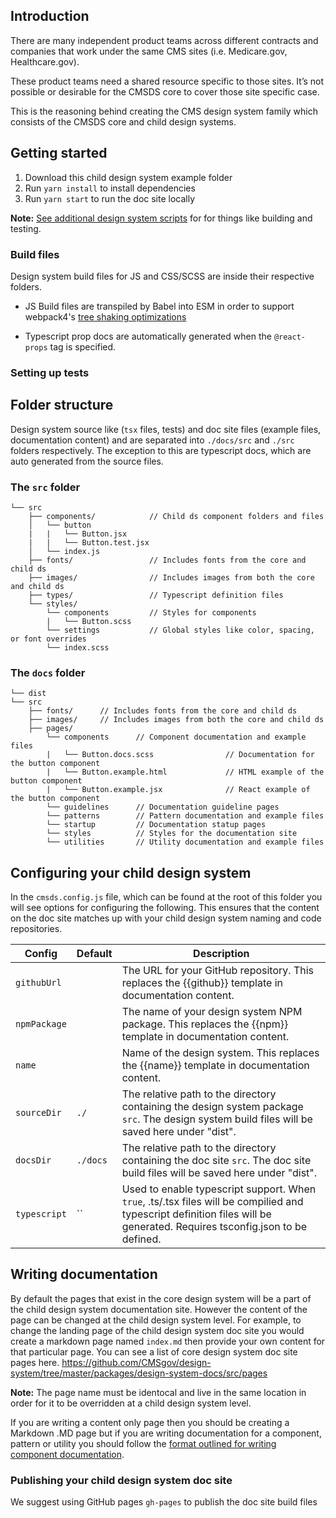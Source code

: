 ## Introduction

There are many independent product teams across different contracts and companies that work under the same CMS sites (i.e. Medicare.gov, Healthcare.gov).

These product teams need a shared resource specific to those sites. It’s not possible or desirable for the CMSDS core to cover those site specific case.

This is the reasoning behind creating the CMS design system family which consists of the CMSDS core and child design systems.

## Getting started

1. Download this child design system example folder
1. Run `yarn install` to install dependencies
1. Run `yarn start` to run the doc site locally

**Note:** [See additional design system scripts](https://github.com/CMSgov/design-system/tree/master/packages/design-system-scripts) for for things like building and testing.

### Build files

Design system build files for JS and CSS/SCSS are inside their respective folders.

- JS Build files are transpiled by Babel into ESM in order to support webpack4's [tree shaking optimizations](https://webpack.js.org/guides/tree-shaking/#clarifying-tree-shaking-and-sideeffects)

- Typescript prop docs are automatically generated when the `@react-props` tag is specified.

### Setting up tests

## Folder structure

Design system source like (`tsx` files, tests) and doc site files (example files, documentation content) and are separated into `./docs/src` and `./src` folders respectively. The exception to this are typescript docs, which are auto generated from the source files.

### The `src` folder

```
└── src
    ├── components/            // Child ds component folders and files
    │   └── button
    |   |   └── Button.jsx
    |   |   └── Button.test.jsx
    │   └── index.js
    ├── fonts/                 // Includes fonts from the core and child ds
    ├── images/                // Includes images from both the core and child ds
    ├── types/                 // Typescript definition files
    └── styles/
        └── components         // Styles for components
        |   └── Button.scss
        └── settings           // Global styles like color, spacing, or font overrides
        └── index.scss
```

### The `docs` folder

```
└── dist
└── src
    ├── fonts/      // Includes fonts from the core and child ds
    ├── images/     // Includes images from both the core and child ds
    ├── pages/
        └── components      // Component documentation and example files
        |   └── Button.docs.scss                // Documentation for the button component
        |   └── Button.example.html             // HTML example of the button component
        |   └── Button.example.jsx              // React example of the button component
        └── guidelines      // Documentation guideline pages
        └── patterns        // Pattern documentation and example files
        └── startup         // Documentation statup pages
        └── styles          // Styles for the documentation site
        └── utilities       // Utility documentation and example files
```

## Configuring your child design system

In the `cmsds.config.js` file, which can be found at the root of this folder you will see options for configuring the following.
This ensures that the content on the doc site matches up with your child design system naming and code repositories.

| Config       | Default                                                                                                                                                                        | Description                                                                                                                                   |
| ------------ | ------------------------------------------------------------------------------------------------------------------------------------------------------------------------------ | --------------------------------------------------------------------------------------------------------------------------------------------- |
| `githubUrl`  |                                                                                                                                                                                | The URL for your GitHub repository. This replaces the {{github}} template in documentation content.                                           |
| `npmPackage` |                                                                                                                                                                                | The name of your design system NPM package. This replaces the {{npm}} template in documentation content.                                      |
| `name`       |                                                                                                                                                                                | Name of the design system. This replaces the {{name}} template in documentation content.                                                      |
| `sourceDir`  | `./`                                                                                                                                                                           | The relative path to the directory containing the design system package `src`. The design system build files will be saved here under "dist". |
| `docsDir`    | `./docs`                                                                                                                                                                       | The relative path to the directory containing the doc site `src`. The doc site build files will be saved here under "dist".                   |
| `typescript` | `` | Used to enable typescript support. When `true`, .ts/.tsx files will be compilied and typescript definition files will be generated. Requires tsconfig.json to be defined. |

## Writing documentation

By default the pages that exist in the core design system will be a part of the child design system documentation site.
However the content of the page can be changed at the child design system level. For example, to change the landing page of the child design system doc site you would create a markdown page named `index.md` then provide your own content for that particular page. You can see a list of core design system doc site pages here. https://github.com/CMSgov/design-system/tree/master/packages/design-system-docs/src/pages

**Note:** The page name must be identocal and live in the same location in order for it to be overridden at a child design system level.

If you are writing a content only page then you should be creating a Markdown .MD page but if you are writing documentation for a component, pattern or utility you should follow the [format outlined for writing component documentation](https://github.com/CMSgov/design-system/blob/master/guides/WRITING-DOCUMENTATION.md).

### Publishing your child design system doc site

We suggest using GitHub pages `gh-pages` to publish the doc site build files
